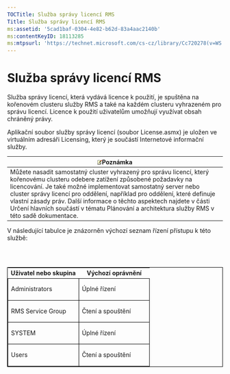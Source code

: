 ```yaml
---
TOCTitle: Služba správy licencí RMS
Title: Služba správy licencí RMS
ms:assetid: '5cad1baf-0304-4e82-b62d-83a4aac2140b'
ms:contentKeyID: 18113285
ms:mtpsurl: 'https://technet.microsoft.com/cs-cz/library/Cc720278(v=WS.10)'
---
```


Služba správy licencí RMS
=========================

Služba správy licencí, která vydává licence k použití, je spuštěna na kořenovém clusteru služby RMS a také na každém clusteru vyhrazeném pro správu licencí. Licence k použití uživatelům umožňují využívat obsah chráněný právy.

Aplikační soubor služby správy licencí (soubor License.asmx) je uložen ve virtuálním adresáři Licensing, který je součástí Internetové informační služby.

| ![](images/Cc720278.note(WS.10).gif)Poznámka                                                                                                                                                                                                                                                                                                                                                                            |
|------------------------------------------------------------------------------------------------------------------------------------------------------------------------------------------------------------------------------------------------------------------------------------------------------------------------------------------------------------------------------------------------------------------------------------------------------|
| Můžete nasadit samostatný cluster vyhrazený pro správu licencí, který kořenovému clusteru odebere zatížení způsobené požadavky na licencování. Je také možné implementovat samostatný server nebo cluster správy licencí pro oddělení, například pro oddělení, které definuje vlastní zásady práv. Další informace o těchto aspektech najdete v části Určení hlavních součástí v tématu Plánování a architektura služby RMS v této sadě dokumentace. |

V následující tabulce je znázorněn výchozí seznam řízení přístupu k této službě:

###  

<p> </p>
<table style="border:1px solid black;">
<colgroup>
<col width="50%" />
<col width="50%" />
</colgroup>
<thead>
<tr class="header">
<th>Uživatel nebo skupina</th>
<th>Výchozí oprávnění</th>
</tr>
</thead>
<tbody>
<tr class="odd">
<td style="border:1px solid black;"><p>Administrators</p></td>
<td style="border:1px solid black;"><p>Úplné řízení</p></td>
</tr>
<tr class="even">
<td style="border:1px solid black;"><p>RMS Service Group</p></td>
<td style="border:1px solid black;"><p>Čtení a spouštění</p></td>
</tr>
<tr class="odd">
<td style="border:1px solid black;"><p>SYSTEM</p></td>
<td style="border:1px solid black;"><p>Úplné řízení</p></td>
</tr>
<tr class="even">
<td style="border:1px solid black;"><p>Users</p></td>
<td style="border:1px solid black;"><p>Čtení a spouštění</p></td>
</tr>
</tbody>
</table>
